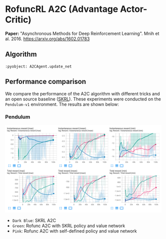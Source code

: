 # RofuncRL A2C (Advantage Actor-Critic)

**Paper:** "Asynchronous Methods for Deep Reinforcement Learning". Mnih et al. 2016. https://arxiv.org/abs/1602.01783

## Algorithm 

```{literalinclude} ../../../../rofunc/learning/RofuncRL/agents/online/a2c_agent.py
:pyobject: A2CAgent.update_net
```

## Performance comparison

We compare the performance of the A2C algorithm with different tricks and an open source baseline 
([SKRL](https://github.com/Toni-SM/skrl/tree/main)). These experiments were conducted on the `Pendulum-v1` environment.
The results are shown below:

### Pendulum
![Pendulum](../../../img/RofuncA2C_Pendulum_perf.png)
- `Dark Blue`: SKRL A2C
- `Green`: Rofunc A2C with SKRL policy and value network
- `Pink`: Rofunc A2C with self-defined policy and value network
